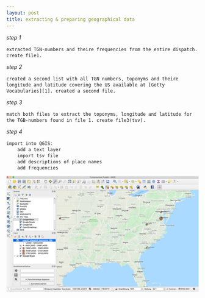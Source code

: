 ```yaml
---
layout: post
title: extracting & preparing geographical data
---
```



_step 1_

	extracted TGN-numbers and theire frequencies from the entire dispatch. create file1.
	
_step 2_

	created a second list with all TGN numbers, toponyms and theire longitude and latitude covering the US available at [Getty Vocabularies][1]. created a second file.
	
_step 3_

	match both files to extract the toponyms, longitude and latitude for the TGB-numbers found in file 1. create file3(tsv).
	
_step 4_

	import into QGIS:
		add a text layer
		import tsv file
		add descriptions of place names
		add frequencies
		
![geomapping](https://raw.githubusercontent.com/suszette/suszette.github.io/master/img/Bildschirmfoto%202020-01-20%20um%2012.37.13.png)

[1]: (http://tgndownloads.getty.edu/default.aspx)
